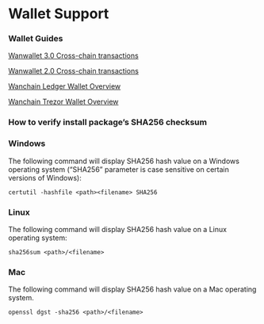# Wallet Support

### Wallet Guides

[Wanwallet 3.0 Cross-chain transactions](https://github.com/wanchain/wanchain_docs/raw/master/Wanwallet_GUI_3.0_mainnet.pdf)

[Wanwallet 2.0 Cross-chain transactions](https://github.com/wanchain/go-wanchain/wiki/Wanwallet-2.0-Cross-chain-transactions)

[Wanchain Ledger Wallet Overview](https://wanchain.org/files/Wanchain_Ledger_Wallet_Overview.pdf)

[Wanchain Trezor Wallet Overview](https://wanchain.org/files/Wanchain_Ledger_Wallet_Overview.pdf)


### How to verify install package’s SHA256 checksum


### Windows

The following command will display SHA256 hash value on a Windows operating system (“SHA256” parameter is case sensitive on certain versions of Windows):

`certutil -hashfile <path><filename> SHA256`

### Linux

The following command will display SHA256 hash value on a Linux operating system:

`sha256sum <path>/<filename>`

### Mac

The following command will display SHA256 hash value on a Mac operating system.

`openssl dgst -sha256 <path>/<filename>`

